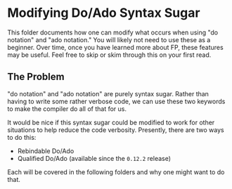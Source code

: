 # Modifying Do/Ado Syntax Sugar

This folder documents how one can modify what occurs when using "do notation" and "ado notation." You will likely not need to use these as a beginner. Over time, once you have learned more about FP, these features may be useful. Feel free to skip or skim through this on your first read.

## The Problem

"do notation" and "ado notation" are purely syntax sugar. Rather than having to write some rather verbose code, we can use these two keywords to make the compiler do all of that for us.

It would be nice if this syntax sugar could be modified to work for other situations to help reduce the code verbosity. Presently, there are two ways to do this:
- Rebindable Do/Ado
- Qualified Do/Ado (available since the `0.12.2` release)

Each will be covered in the following folders and why one might want to do that.
